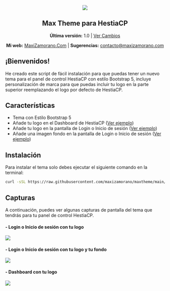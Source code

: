 <p align="center">
	<img align="center" src="https://www.maxizamorano.com/img/gh/max-theme.png"/>
</p>

<h2 align="center">Max Theme para HestiaCP</h2>

<p align="center"><strong>Última versión:</strong> 1.0 | <a href="https://#">Ver Cambios</a></p>

<p align="center">
	<strong>Mi web:</strong> <a href="https://www.maxizamorano.com/">MaxiZamorano.Com</a> |
  <strong>Sugerencias:</strong> <a href="mailto:contacto@maxizamorano.com"> contacto@maxizamorano.com</a>
</p>

## **¡Bienvenidos!**

He creado este script de fácil instalación para que puedas tener un nuevo tema para el panel de control HestiaCP con estilo Bootstrap 5, incluye personalización de marca para que puedas incluir tu logo en la parte superior reemplazando el logo por defecto de HestiaCP.

## Características

- Tema con Estilo Bootstrap 5
- Añade tu logo en el Dashboard de HestiaCP (<a href="#--login-o-inicio-de-sesi%C3%B3n-con-tu-logo">Ver ejemplo</a>)
- Añade tu logo en la pantalla de Login o Inicio de sesión (<a href="https://#">Ver ejemplo</a>)
- Añade una imagen fondo en la pantalla de Login o Inicio de sesión (<a href="https://#">Ver ejemplo</a>)

## Instalación
Para instalar el tema solo debes ejecutar el siguiente comando en la terminal:
```bash
curl -sSL https://raw.githubusercontent.com/maxizamorano/maxtheme/main/install.sh -o install.sh && chmod +x install.sh && sh install.sh
```

## Capturas

A continuación, puedes ver algunas capturas de pantalla del tema que tendrás para tu panel de control HestiaCP.

#### - Login o Inicio de sesión con tu logo
<img align="center" src="https://www.maxizamorano.com/img/gh/login-con-logo.png"/>

#### - Login o Inicio de sesión con tu logo y tu fondo
<img align="center" src="https://www.maxizamorano.com/img/gh/login-con-logo-y-fondo.png"/>

#### - Dashboard con tu logo
<img align="center" src="https://www.maxizamorano.com/img/gh/logo-dashboard.png"/>

